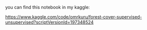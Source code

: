 you can find this notebook in my kaggle:

https://www.kaggle.com/code/omrkuru/forest-cover-supervised-unsupervised?scriptVersionId=197348524
